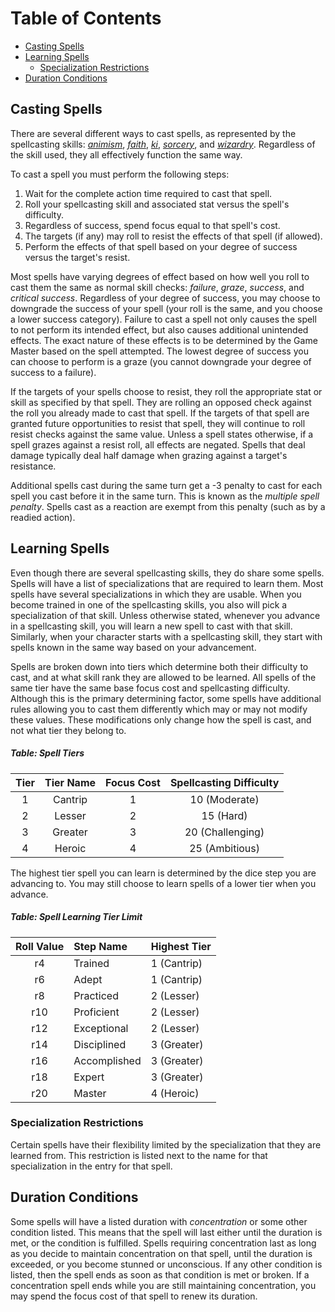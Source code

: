 # Table of Contents

* [Casting Spells](#casting-spells)
* [Learning Spells](#learning-spells)
    * [Specialization Restrictions](#specialization-restrictions)
* [Duration Conditions](#duration-conditions)

## Casting Spells

There are several different ways to cast spells, as represented by the spellcasting skills: [*animism*](/Fantasy/Skills.md#animism-res), [*faith*](/Fantasy/Skills.md#faith-res), [*ki*](/Fantasy/Skills.md#ki), [*sorcery*](/Fantasy/Skills.md#sorcery-res), and [*wizardry*](/Fantasy/Skills.md#wizardry-int). Regardless of the skill used, they all effectively function the same way.

To cast a spell you must perform the following steps:

1. Wait for the complete action time required to cast that spell.
2. Roll your spellcasting skill and associated stat versus the spell's difficulty.
3. Regardless of success, spend focus equal to that spell's cost.
4. The targets (if any) may roll to resist the effects of that spell (if allowed).
5. Perform the effects of that spell based on your degree of success versus the target's resist.

Most spells have varying degrees of effect based on how well you roll to cast them the same as normal skill checks: *failure*, *graze*, *success*, and *critical success*. Regardless of your degree of success, you may choose to downgrade the success of your spell (your roll is the same, and you choose a lower success category). Failure to cast a spell not only causes the spell to not perform its intended effect, but also causes additional unintended effects. The exact nature of these effects is to be determined by the Game Master based on the spell attempted. The lowest degree of success you can choose to perform is a graze (you cannot downgrade your degree of success to a failure). <!--If a spell does not specify reduced effects as a graze, then grazes are considered failures instead.-->

If the targets of your spells choose to resist, they roll the appropriate stat or skill as specified by that spell. They are rolling an opposed check against the roll you already made to cast that spell. If the targets of that spell are granted future opportunities to resist that spell, they will continue to roll resist checks against the same value. Unless a spell states otherwise, if a spell grazes against a resist roll, all effects are negated. Spells that deal damage typically deal half damage when grazing against a target's resistance.

Additional spells cast during the same turn get a -3 penalty to cast for each spell you cast before it in the same turn. This is known as the *multiple spell penalty*. Spells cast as a reaction are exempt from this penalty (such as by a readied action).

## Learning Spells

Even though there are several spellcasting skills, they do share some spells. Spells will have a list of specializations that are required to learn them. Most spells have several specializations in which they are usable. When you become trained in one of the spellcasting skills, you also will pick a specialization of that skill. Unless otherwise stated, whenever you advance in a spellcasting skill, you will learn a new spell to cast with that skill. Similarly, when your character starts with a spellcasting skill, they start with spells known in the same way based on your advancement.

Spells are broken down into tiers which determine both their difficulty to cast, and at what skill rank they are allowed to be learned. All spells of the same tier have the same base focus cost and spellcasting difficulty. Although this is the primary determining factor, some spells have additional rules allowing you to cast them differently which may or may not modify these values. These modifications only change how the spell is cast, and not what tier they belong to.

##### Table: Spell Tiers
| Tier | Tier Name | Focus Cost | Spellcasting Difficulty |
|:-:|:-:|:-:|:-:|
| 1 | Cantrip | 1 | 10 (Moderate) |
| 2 | Lesser | 2 | 15 (Hard) |
| 3 | Greater | 3 | 20 (Challenging) |
| 4 | Heroic | 4 | 25 (Ambitious) |

The highest tier spell you can learn is determined by the dice step you are advancing to. You may still choose to learn spells of a lower tier when you advance.

<!--
r4  1
r8  2
r14 3
r20 4
-->

##### Table: Spell Learning Tier Limit
| Roll Value | Step Name | Highest Tier |
|:-:|:-|:-|
| r4 | Trained | 1 (Cantrip) |
| r6 | Adept | 1 (Cantrip) |
| r8 | Practiced | 2 (Lesser) |
| r10 | Proficient | 2 (Lesser) |
| r12 | Exceptional | 2 (Lesser) |
| r14 | Disciplined | 3 (Greater) |
| r16 | Accomplished | 3 (Greater) |
| r18 | Expert | 3 (Greater) |
| r20 | Master | 4 (Heroic) |

### Specialization Restrictions

Certain spells have their flexibility limited by the specialization that they are learned from. This restriction is listed next to the name for that specialization in the entry for that spell.

## Duration Conditions

Some spells will have a listed duration with *concentration* or some other condition listed. This means that the spell will last either until the duration is met, or the condition is fulfilled. Spells requiring concentration last as long as you decide to maintain concentration on that spell, until the duration is exceeded, or you become stunned or unconscious. If any other condition is listed, then the spell ends as soon as that condition is met or broken. If a concentration spell ends while you are still maintaining concentration, you may spend the focus cost of that spell to renew its duration.